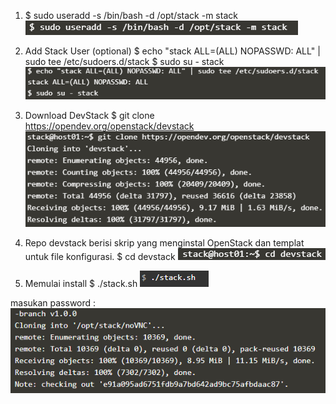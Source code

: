 1. $ sudo useradd -s /bin/bash -d /opt/stack -m stack
![](https://github.com/mayamonika998/tekn-cloud-computing/blob/master/minggu-04/01.PNG)

2. Add Stack User (optional) 
$ echo "stack ALL=(ALL) NOPASSWD: ALL" | sudo tee /etc/sudoers.d/stack
$ sudo su - stack
![](https://github.com/mayamonika998/tekn-cloud-computing/blob/master/minggu-04/02.PNG)

3. Download DevStack
$ git clone https://opendev.org/openstack/devstack
![](https://github.com/mayamonika998/tekn-cloud-computing/blob/master/minggu-04/03.PNG)

4. Repo devstack berisi skrip yang menginstal OpenStack dan templat untuk file konfigurasi.
$ cd devstack
![](https://github.com/mayamonika998/tekn-cloud-computing/blob/master/minggu-04/04.PNG)

5. Memulai install
$ ./stack.sh
![](https://github.com/mayamonika998/tekn-cloud-computing/blob/master/minggu-04/05.PNG)

masukan password :
![](https://github.com/mayamonika998/tekn-cloud-computing/blob/master/minggu-04/06.PNG)